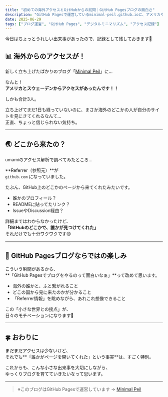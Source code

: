 ```yaml
---
title: "初めての海外アクセスとGitHubからの訪問｜GitHub Pagesブログの面白さ"
description: "GitHub Pagesで運営しているminimal-peil.github.ioに、アメリカやスウェーデンからアクセスが！初めての海外ユーザーとの小さな出会いにワクワクしています。"
date: 2025-06-29
tags: ["ブログ運営", "GitHub Pages", "デジタルミニマリズム", "アクセス記録"]
---
```


今日はちょっとうれしい出来事があったので、記録として残しておきます🌱

## 📊 海外からのアクセスが！

新しく立ち上げたばかりのブログ「[Minimal Peil](https://minimal-peil.github.io)」に…

なんと！  
**アメリカとスウェーデンからアクセスがあったんです！！**

しかも合計3人。

立ち上げてまだ1日も経っていないのに、まさか海外のどこかの人が自分のサイトを見にきてくれるなんて…  
正直、ちょっと信じられない気持ち。

---

## 🌏 どこから来たの？

umamiのアクセス解析で調べてみたところ…

**Referrer（参照元）**が  
`github.com` になっていました。

たぶん、GitHub上のどこかのページから来てくれたみたいです。

- 誰かのプロフィール？  
- READMEに貼ってたリンク？  
- IssueやDiscussion経由？

詳細まではわからなかったけど、  
**「GitHubのどこかで、誰かが見つけてくれた」**  
それだけでも十分ワクワクです😊

---

## 📝 GitHub Pagesブログならではの楽しみ

こういう瞬間があるから、  
**「GitHub Pagesでブログをやるのって面白いなぁ」**って改めて思います。

- 海外の誰かと、ふと繋がれること
- どこの国から見に来たのかが分かること
- 「Referrer情報」を眺めながら、あれこれ想像できること

この「小さな世界との接点」が、  
日々のモチベーションになります🌸

---

## 🍀 おわりに

まだまだアクセスは少ないけど、  
それでも**「誰かがページを開いてくれた」という事実**は、すごく特別。

これからも、こんな小さな出来事を大切にしながら、  
ゆっくりブログを育てていきたいなって思います。

---

> ※このブログはGitHub Pagesで運営しています → [Minimal Peil](https://minimal-peil.github.io)

<!-- Google tag (gtag.js) -->
<script async src="https://www.googletagmanager.com/gtag/js?id=G-89D1F7DMB6"></script>
<script>
  window.dataLayer = window.dataLayer || [];
  function gtag(){dataLayer.push(arguments);}
  gtag('js', new Date());

  gtag('config', 'G-89D1F7DMB6');
</script>
